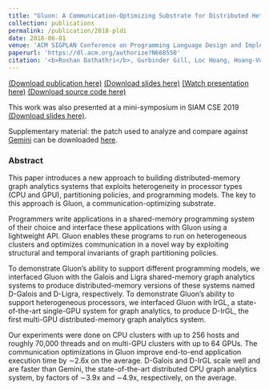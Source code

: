 ```yaml
---
title: "Gluon: A Communication-Optimizing Substrate for Distributed Heterogeneous Graph Analytics"
collection: publications
permalink: /publication/2018-pldi
date: 2018-06-01
venue: 'ACM SIGPLAN Conference on Programming Language Design and Implementation (PLDI)'
paperurl: 'https://dl.acm.org/authorize?N668550'
citation: '<b>Roshan Dathathri</b>, Gurbinder Gill, Loc Hoang, Hoang-Vu Dang, Alex Brooks, Nikoli Dryden, Marc Snir, Keshav Pingali, “Gluon: A Communication-Optimizing Substrate for Distributed Heterogeneous Graph Analytics,” Proceedings of the 39th ACM SIGPLAN Conference on Programming Language Design and Implementation (PLDI), June 2018.'
---
```

[(Download publication here)](https://www.cs.utexas.edu/~roshan/Gluon.pdf) [(Download slides here)](https://www.cs.utexas.edu/~roshan/Gluon.pptx) [(Watch presentation here)](https://www.youtube.com/watch?v=wjNgNg_SmVA&list=PL8rJ5dErZtenCo0ZSAKDbnkxw2ynRxTQ1&index=2&t=0s)
[(Download source code here)](https://github.com/IntelligentSoftwareSystems/Galois)

This work was also presented at a mini-symposium in SIAM CSE 2019 [(Download slides here)](https://www.cs.utexas.edu/~roshan/Gluon%20SIAM%20CSE.pptx).

Supplementary material: the patch used to analyze and compare against [Gemini](https://github.com/thu-pacman/GeminiGraph) can be downloaded [here](https://www.cs.utexas.edu/~roshan/Gemini.patch).

### Abstract

This paper introduces a new approach to building distributed-memory graph analytics systems that exploits heterogeneity in processor types (CPU and GPU), partitioning policies, and programming models. The key to this approach is Gluon, a communication-optimizing substrate.

Programmers write applications in a shared-memory programming system of their choice and interface these applications with Gluon using a lightweight API. Gluon enables these programs to run on heterogeneous clusters and optimizes communication in a novel way by exploiting structural and temporal invariants of graph partitioning policies.

To demonstrate Gluon’s ability to support different programming models, we interfaced Gluon with the Galois and Ligra shared-memory graph analytics systems to produce distributed-memory versions of these systems named D-Galois and D-Ligra, respectively. To demonstrate Gluon’s ability to support heterogeneous processors, we interfaced Gluon with IrGL, a state-of-the-art single-GPU system for graph analytics, to produce D-IrGL, the first multi-GPU distributed-memory graph analytics system.

Our experiments were done on CPU clusters with up to 256 hosts and roughly 70,000 threads and on multi-GPU clusters with up to 64 GPUs. The communication optimizations in Gluon improve end-to-end application execution time by ∼2.6x on the average. D-Galois and D-IrGL scale well and are faster than Gemini, the state-of-the-art distributed CPU graph analytics system, by factors of ∼3.9x and ∼4.9x, respectively, on the average.
